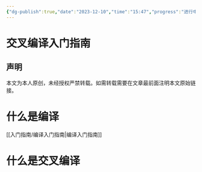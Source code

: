 ```yaml
---
{"dg-publish":true,"date":"2023-12-10","time":"15:47","progress":"进行中","tags":["编译","交叉编译","入门指南","cpp"],"permalink":"/入门指南/交叉编译入门指南/","dgPassFrontmatter":true}
---
```



# 交叉编译入门指南


## 声明

本文为本人原创，未经授权严禁转载。如需转载需要在文章最前面注明本文原始链接。


# 什么是编译
[[入门指南/编译入门指南\|编译入门指南]]

# 什么是交叉编译



